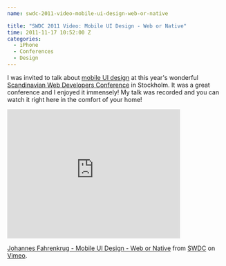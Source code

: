 ```yaml
---
name: swdc-2011-video-mobile-ui-design-web-or-native

title: "SWDC 2011 Video: Mobile UI Design - Web or Native"
time: 2011-11-17 10:52:00 Z
categories:
  - iPhone
  - Conferences
  - Design
---
```


<p>I was invited to talk about <a href="/2011/09/thoughts-on-mobile-ui-design.html">mobile UI design</a> at this year's wonderful <a href="http://swdc.se">Scandinavian Web Developers Conference</a> in Stockholm. It was a great conference and I enjoyed it immensely! My talk was recorded and you can watch it right here in the comfort of your home!</p>
<iframe src="http://player.vimeo.com/video/32256530?title=0&amp;byline=0&amp;portrait=0" width="400" height="300" frameborder="0" webkitAllowFullScreen mozallowfullscreen allowFullScreen></iframe><p><a href="http://vimeo.com/32256530">Johannes Fahrenkrug - Mobile UI Design - Web or Native</a> from <a href="http://vimeo.com/user1847395">SWDC</a> on <a href="http://vimeo.com">Vimeo</a>.</p>
